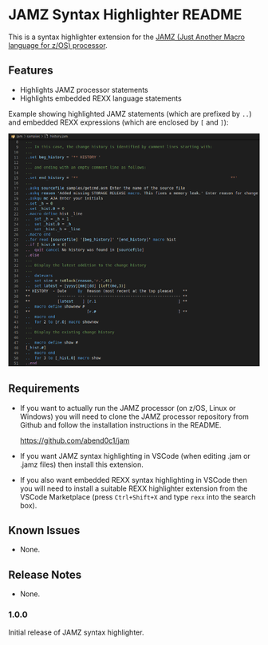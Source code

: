 # JAMZ Syntax Highlighter README

This is a syntax highlighter extension for the [JAMZ (Just Another Macro language for z/OS) processor](https://github.com/abend0c1/jam). 

## Features

- Highlights JAMZ processor statements
- Highlights embedded REXX language statements

Example showing highlighted JAMZ statements (which are prefixed by `..`) and 
embedded REXX expressions (which are enclosed by `[` and `]`):

![Image of JAMZ syntax highlighter](images/jamz-highlighter-screenshot.png)


## Requirements

- If you want to actually run the JAMZ processor (on z/OS, Linux or Windows) you will need to clone the JAMZ processor repository from Github and follow the installation instructions in the README.

  https://github.com/abend0c1/jam

- If you want JAMZ syntax highlighting in VSCode (when editing .jam or .jamz files) then install this extension.

- If you also want embedded REXX syntax highlighting in VSCode then you will need to install
  a suitable REXX highlighter extension from the VSCode Marketplace (press `Ctrl+Shift+X` and type `rexx` into the search box).

## Known Issues

- None.

## Release Notes

- None.

### 1.0.0

Initial release of JAMZ syntax highlighter.
